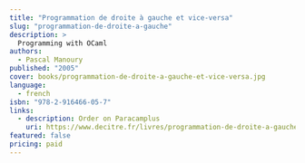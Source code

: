 ```yaml
---
title: "Programmation de droite à gauche et vice-versa"
slug: "programmation-de-droite-a-gauche"
description: >
  Programming with OCaml
authors:
  - Pascal Manoury
published: "2005"
cover: books/programmation-de-droite-a-gauche-et-vice-versa.jpg
language:
  - french
isbn: "978-2-916466-05-7"
links:
  - description: Order on Paracamplus
    uri: https://www.decitre.fr/livres/programmation-de-droite-a-gauche-et-vice-versa-9782916466064.html
featured: false
pricing: paid
---
```

